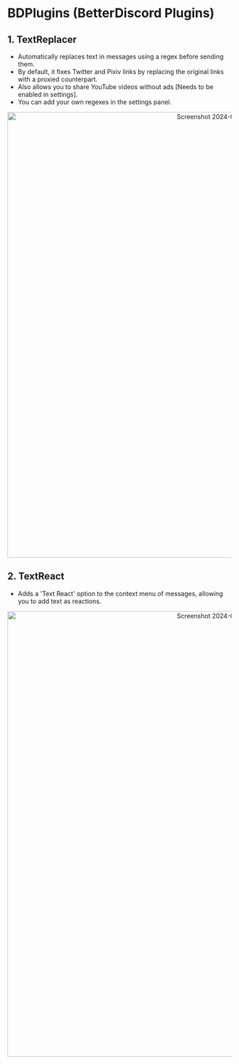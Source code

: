 # BDPlugins (BetterDiscord Plugins)

## 1. TextReplacer

- Automatically replaces text in messages using a regex before sending them.
- By default, it fixes Twitter and Pixiv links by replacing the original links with a proxied counterpart.
- Also allows you to share YouTube videos without ads [Needs to be enabled in settings].
- You can add your own regexes in the settings panel.

<p align="center">
  <img width="1000" style="align: center;" alt="Screenshot 2024-02-23 at 1 28 29 AM" src="https://i.imgur.com/Yfi994l.png">
</p>


## 2. TextReact

- Adds a 'Text React' option to the context menu of messages, allowing you to add text as reactions.
<p align="center">
  <img width="1000" style="display: block; margin: auto;" alt="Screenshot 2024-02-23 at 1 28 29 AM" src="https://github.com/MahdeenSky/BDPlugins/assets/49484385/c4dc5f96-77f8-4b2f-b10a-d604de07730d">
</p>
